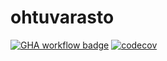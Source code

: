 # ohtuvarasto

[![GHA workflow badge](https://github.com/minttugomez/ohtuvarasto/actions/workflows/main.yml/badge.svg)](https://github.com/minttugomez/ohtuvarasto/actions)
[![codecov](https://codecov.io/gh/minttugomez/ohtuvarasto/graph/badge.svg?token=G12BSZX1QE)](https://codecov.io/gh/minttugomez/ohtuvarasto)
